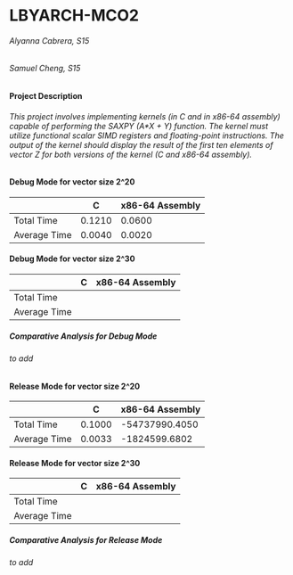 # LBYARCH-MCO2 
###### Alyanna Cabrera, S15 
###### Samuel Cheng, S15

#### Project Description
###### This project involves implementing kernels (in C and in x86-64 assembly) capable of performing the SAXPY (A*X + Y) function. The kernel must utilize functional scalar SIMD registers and floating-point instructions. The output of the kernel should display the result of the first ten elements of vector Z for both versions of the kernel (C and x86-64 assembly).

#### Debug Mode for vector size 2^20
|  | C | x86-64 Assembly |
|----------|----------|----------|
| Total Time | 0.1210 | 0.0600 |
| Average Time | 0.0040 | 0.0020 |

#### Debug Mode for vector size 2^30
|  | C | x86-64 Assembly |
|----------|----------|----------|
| Total Time |  |  |
| Average Time |  |  |


##### Comparative Analysis for Debug Mode
###### to add

#### Release Mode for vector size 2^20
|  | C | x86-64 Assembly |
|----------|----------|----------|
| Total Time | 0.1000 | -54737990.4050 |
| Average Time | 0.0033 | -1824599.6802 |

#### Release Mode for vector size 2^30
|  | C | x86-64 Assembly |
|----------|----------|----------|
| Total Time |  |  |
| Average Time |  |  |

##### Comparative Analysis for Release Mode
###### to add
